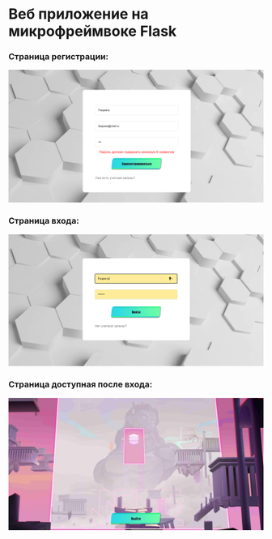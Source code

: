 # Веб приложение на микрофреймвоке Flask

### Страница регистрации: ###
![img_0.png](examples/img_5.png)
### Страница входа: ###
![img_0.png](examples/img_6.png)
### Страница доступная после входа: ###
![img_0.png](examples/img_2.png)
